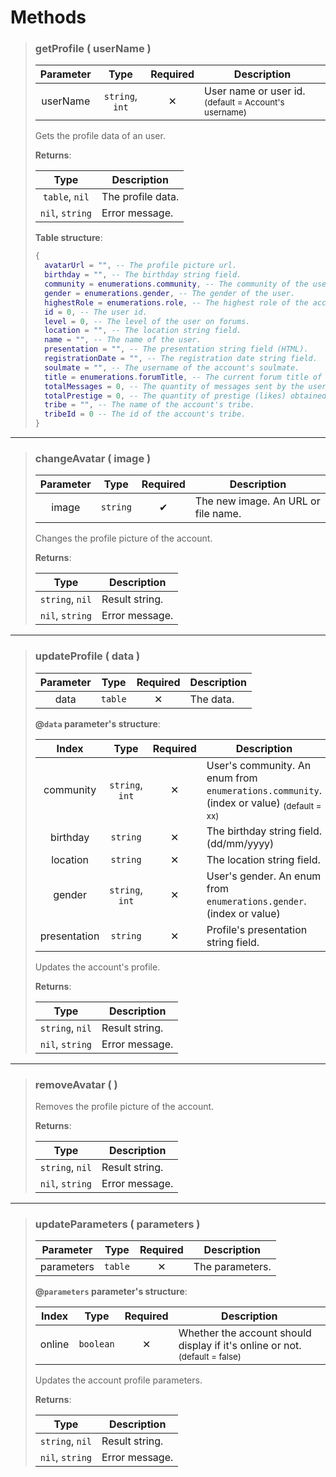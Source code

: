 # Methods
>### getProfile ( userName )
>| Parameter | Type | Required | Description |
>| :-: | :-: | :-: | - |
>| userName | `string`, `int` | ✕ | User name or user id. <sub>(default = Account's username)</sub> |
>
>Gets the profile data of an user.
>
>**Returns**:
>
>| Type | Description |
>| :-: | - |
>| `table`, `nil` | The profile data. |
>| `nil`, `string` | Error message. |
>
>**Table structure**:
>```Lua
>{
>	avatarUrl = "", -- The profile picture url.
>	birthday = "", -- The birthday string field.
>	community = enumerations.community, -- The community of the user.
>	gender = enumerations.gender, -- The gender of the user.
>	highestRole = enumerations.role, -- The highest role of the account based on the discriminator number.
>	id = 0, -- The user id.
>	level = 0, -- The level of the user on forums.
>	location = "", -- The location string field.
>	name = "", -- The name of the user.
>	presentation = "", -- The presentation string field (HTML).
>	registrationDate = "", -- The registration date string field.
>	soulmate = "", -- The username of the account's soulmate.
>	title = enumerations.forumTitle, -- The current forum title of the account based on the level.
>	totalMessages = 0, -- The quantity of messages sent by the user.
>	totalPrestige = 0, -- The quantity of prestige (likes) obtained by the user.
>	tribe = "", -- The name of the account's tribe.
>	tribeId = 0 -- The id of the account's tribe.
>}
>```
---
>### changeAvatar ( image )
>| Parameter | Type | Required | Description |
>| :-: | :-: | :-: | - |
>| image | `string` | ✔ | The new image. An URL or file name. |
>
>Changes the profile picture of the account.
>
>**Returns**:
>
>| Type | Description |
>| :-: | - |
>| `string`, `nil` | Result string. |
>| `nil`, `string` | Error message. |
>
---
>### updateProfile ( data )
>| Parameter | Type | Required | Description |
>| :-: | :-: | :-: | - |
>| data | `table` | ✕ | The data. |
>
>**@`data` parameter's structure**:
>
>| Index | Type | Required | Description |
>| :-: | :-: | :-: | - |
>| 	community | `string`, `int` | ✕ | User's community. An enum from `enumerations.community`. (index or value) <sub>(default = xx)</sub> |
>| 	birthday | `string` | ✕ | The birthday string field. (dd/mm/yyyy) |
>| 	location | `string` | ✕ | The location string field. |
>| 	gender | `string`, `int` | ✕ | User's gender. An enum from `enumerations.gender`. (index or value) |
>| 	presentation | `string` | ✕ | Profile's presentation string field. |
>
>Updates the account's profile.
>
>**Returns**:
>
>| Type | Description |
>| :-: | - |
>| `string`, `nil` | Result string. |
>| `nil`, `string` | Error message. |
>
---
>### removeAvatar (  )
>
>Removes the profile picture of the account.
>
>**Returns**:
>
>| Type | Description |
>| :-: | - |
>| `string`, `nil` | Result string. |
>| `nil`, `string` | Error message. |
>
---
>### updateParameters ( parameters )
>| Parameter | Type | Required | Description |
>| :-: | :-: | :-: | - |
>| parameters | `table` | ✕ | The parameters. |
>
>**@`parameters` parameter's structure**:
>
>| Index | Type | Required | Description |
>| :-: | :-: | :-: | - |
>| 	online | `boolean` | ✕ | Whether the account should display if it's online or not. <sub>(default = false)</sub> |
>
>Updates the account profile parameters.
>
>**Returns**:
>
>| Type | Description |
>| :-: | - |
>| `string`, `nil` | Result string. |
>| `nil`, `string` | Error message. |
>